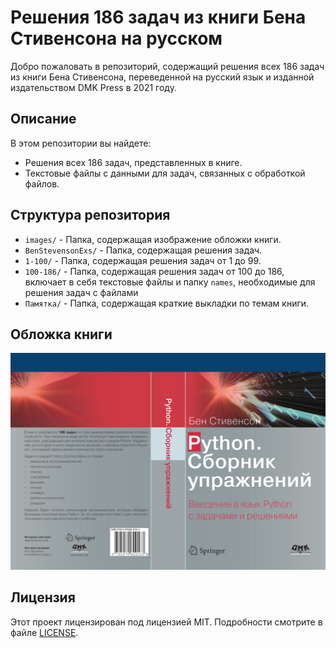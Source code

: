 # Решения 186 задач из книги Бена Стивенсона на русском

Добро пожаловать в репозиторий, содержащий решения всех 186 задач из книги Бена Стивенсона, переведенной на русский язык и изданной издательством DMK Press в 2021 году.

## Описание

В этом репозитории вы найдете:

- Решения всех 186 задач, представленных в книге.
- Текстовые файлы с данными для задач, связанных с обработкой файлов.

## Структура репозитория

- `images/` - Папка, содержащая изображение обложки книги.
- `BenStevensonExs/` - Папка, содержащая решения задач.
- `1-100/` - Папка, содержащая решения задач от 1 до 99.
- `100-186/` - Папка, содержащая решения задач от 100 до 186, включает в себя текстовые файлы и папку `names`, необходимые для решения задач с файлами
- `Памятка/` - Папка, содержащая краткие выкладки по темам книги.
## Обложка книги

![Обложка книги](images/cover.jpg)

## Лицензия

Этот проект лицензирован под лицензией MIT. Подробности смотрите в файле [LICENSE](LICENSE).
